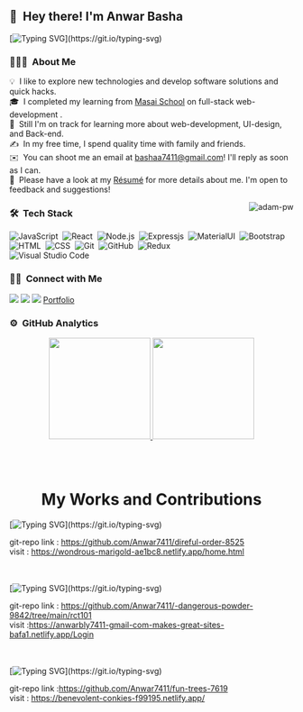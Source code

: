 ## 👋 &nbsp;Hey there! I'm Anwar Basha 

[![Typing SVG](https://readme-typing-svg.herokuapp.com?font=Architects+Daughter&color=7AF79A&size=20&lines=An+Enthusiastic+!+!+!;An+Aspiring+!+!+!;and+A+work+oriented;Full+stack+Web+Developer...;And+a+proud+Indian;)](https://git.io/typing-svg)


### 👨🏻‍💻 &nbsp;About Me

💡 &nbsp;I like to explore new technologies and develop software solutions and quick hacks.\
🎓 &nbsp;I completed my learning from [Masai School](https://www.masaischool.com/) on full-stack web-development .\
🌱 &nbsp;Still I'm on track for learning more about web-development, UI-design, and Back-end.\
✍️ &nbsp;In my free time, I spend quality time with family and friends.\
✉️ &nbsp;You can shoot me an email at bashaa7411@gmail.com! I'll reply as soon as I can.\
📄 &nbsp;Please have a look at my [Résumé](https://drive.google.com/file/d/1eoYAN2lwLjp7jPTgXW5uuuWGB5t9WEqn/view?usp=sharing) for more details about me. I'm open to feedback and suggestions!

<p><img align="right" src="https://github.com/Adam-pw/Adam-pw/blob/main/animation_500_kxa883sd.gif" alt="adam-pw" /></p>

### 🛠 &nbsp;Tech Stack
![JavaScript](https://img.shields.io/badge/-JavaScript-05122A?style=flat&logo=javascript)&nbsp;
![React](https://img.shields.io/badge/-React-05122A?style=flat&logo=react)&nbsp;
![Node.js](https://img.shields.io/badge/-Node.js-05122A?style=flat&logo=node.js)&nbsp;
![Expressjs](https://img.shields.io/badge/-Expressjs-05122A?style=flat&logoColor=092E20)&nbsp;
![MaterialUI](https://img.shields.io/badge/-MaterialUI-05122A?style=flat&logoColor=092E20)&nbsp;
![Bootstrap](https://img.shields.io/badge/-Bootstrap-05122A?style=flat&logo=bootstrap&logoColor=563D7C)\
![HTML](https://img.shields.io/badge/-HTML-05122A?style=flat&logo=HTML5)&nbsp;
![CSS](https://img.shields.io/badge/-CSS-05122A?style=flat&logo=CSS3&logoColor=1572B6)&nbsp;
![Git](https://img.shields.io/badge/-Git-05122A?style=flat&logo=git)&nbsp;
![GitHub](https://img.shields.io/badge/-GitHub-05122A?style=flat&logo=github)&nbsp;
![Redux](https://img.shields.io/badge/-Redux-05122A?style=flat&logo=redux)\
![Visual Studio Code](https://img.shields.io/badge/-Visual%20Studio%20Code-05122A?style=flat&logo=visual-studio-code&logoColor=007ACC)&nbsp;

### 🤝🏻 &nbsp;Connect with Me

<p align="center">

<a href="https://www.linkedin.com/in/anwar-basha-71a2b920b/"><img src="https://img.shields.io/badge/-Anwar%20Basha-0077B5?style=flat&logo=Linkedin&logoColor=white"/></a>
<a href="mailto:bashaa7411@gmail.com"><img src="https://img.shields.io/badge/-bashaa7411@gmail.com-D14836?style=flat&logo=Gmail&logoColor=white"/></a>
<a href="https://www.facebook.com/profile.php?id=100008824960658"><img src="https://img.shields.io/badge/-Anwar%20Basha-1877F2?style=flat&logo=Facebook&logoColor=white"/></a>
  <a href="https://anwar7411.github.io">Portfolio</a>


</p>


### ⚙️ &nbsp;GitHub Analytics

<p align="center">
<a href="https://github.com/AVS1508">
  <img height="180em" src="https://github-readme-stats-eight-theta.vercel.app/api?username=Anwar7411&show_icons=true&theme=algolia&include_all_commits=true&count_private=true"/>
  <img height="180em" src="https://github-readme-stats-eight-theta.vercel.app/api/top-langs/?username=Anwar7411&layout=compact&langs_count=8&theme=algolia"/>
</a>
</p>

<br/>
<br/>
  <h1 align="center">My Works and Contributions</h1>
  
  [![Typing SVG](https://readme-typing-svg.herokuapp.com?font=Roboto&color=0AA798&size=30&lines=Blue-Fly;)](https://git.io/typing-svg)

git-repo link : https://github.com/Anwar7411/direful-order-8525
    <br/>
visit : https://wondrous-marigold-ae1bc8.netlify.app/home.html
<br/>
<br/>
<br/>


  [![Typing SVG](https://readme-typing-svg.herokuapp.com?font=Roboto&color=0AA798&size=30&lines=DNA;)](https://git.io/typing-svg)

git-repo link : https://github.com/Anwar7411/-dangerous-powder-9842/tree/main/rct101
<br/>
visit :https://anwarbly7411-gmail-com-makes-great-sites-bafa1.netlify.app/Login
<br/>
  <br/>
  <br/>
  
   [![Typing SVG](https://readme-typing-svg.herokuapp.com?font=Roboto&color=0AA798&size=30&lines=Deccan+Chronicle;)](https://git.io/typing-svg)

git-repo link :https://github.com/Anwar7411/fun-trees-7619
  <br/>
visit : https://benevolent-conkies-f99195.netlify.app/
<br/>
  <br/>
  <br/>
  
  


